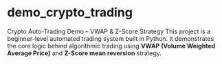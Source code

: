 # demo_crypto_trading
Crypto Auto-Trading Demo – VWAP &amp; Z-Score Strategy  This project is a beginner-level automated trading system built in Python.   It demonstrates the core logic behind algorithmic trading using **VWAP (Volume Weighted Average Price)** and **Z-Score mean reversion** strategy.
